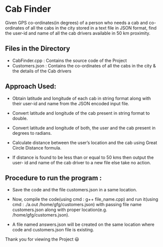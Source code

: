 # Cab Finder

Given GPS co-ordinates(in degrees) of a person who needs a cab and co-ordinates of all the cabs in the city stored in a text file in JSON format,
find the user-id and name of all the cab drivers available in 50 km proximity.

## Files in the Directory
* CabFinder.cpp : Contains the source code of the Project
* Customers.json : Contains the co-ordinates of all the cabs in the city & the details of the Cab drivers

## Approach Used:
* Obtain latitude and longitude of each cab in string format along with their
user-id and name from the JSON encoded input file.

* Convert latitude and longitude of the cab present in string format to double.

* Convert latitude and longitude of both, the user and the cab present in
degrees to radians.

* Calculate distance between the user’s location and the cab using Great Circle
Distance formula.

* If distance is found to be less than or equal to 50 kms then output the user-
id and name of the cab driver to a new file else take no action.

## Procedure to run the program :

* Save the code and the file customers.json in a same location.

* Now, compile the code(using cmd : g++ file_name.cpp) and run it(using cmd : ./a.out /home/gfg/customers.json) with passing file name customers.json along with proper location(e.g. /home/gfg/customers.json).

* A file named answers.json will be created on the same location where code and customers.json file is existing.

Thank you for viewing the Project 😃
